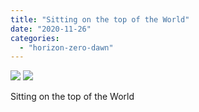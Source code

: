 ```yaml
---
title: "Sitting on the top of the World"
date: "2020-11-26"
categories: 
  - "horizon-zero-dawn"
---
```


[![](images/Horizon-Zero-Dawn™_-Complete-Edition_20201026205917-scaled-1.jpg)](images/Horizon-Zero-Dawn™_-Complete-Edition_20201026205917-scaled-1.jpg)
[![](images/Horizon-Zero-Dawn™_-Complete-Edition_20201026205917-scaled-1.jpg)](images/Horizon-Zero-Dawn™_-Complete-Edition_20201026205917-scaled-1.jpg)

Sitting on the top of the World
